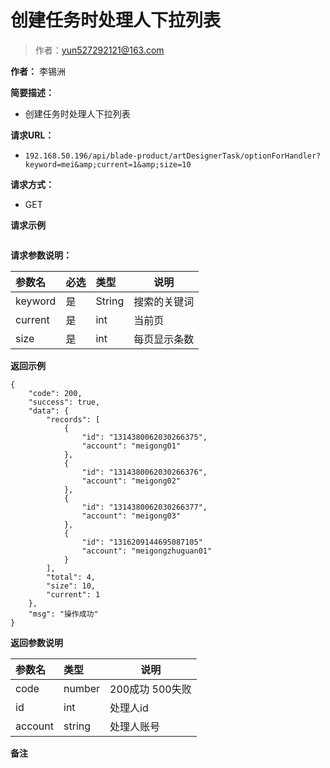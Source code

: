 # 创建任务时处理人下拉列表

> 作者：yun527292121@163.com

**作者：** 李锡洲

**简要描述：** 

- 创建任务时处理人下拉列表

**请求URL：** 
- `192.168.50.196/api/blade-product/artDesignerTask/optionForHandler?keyword=mei&amp;current=1&amp;size=10`

**请求方式：**

- GET 

**请求示例**

``` 

```

**请求参数说明：** 

|参数名|必选|类型|说明|
|:----    |:---|:----- |-----   |
|keyword|是|String|搜索的关键词
|current|是|int|当前页|
|size|是|int|每页显示条数|

 **返回示例**

``` 
{
    "code": 200,
    "success": true,
    "data": {
        "records": [
            {
                "id": "1314380062030266375",
                "account": "meigong01"
            },
            {
                "id": "1314380062030266376",
                "account": "meigong02"
            },
            {
                "id": "1314380062030266377",
                "account": "meigong03"
            },
            {
                "id": "1316209144695087105"
                "account": "meigongzhuguan01"
            }
        ],
        "total": 4,
        "size": 10,
        "current": 1
    },
    "msg": "操作成功"
}
```
**返回参数说明** 

|参数名|类型|说明|
|:-----  |:-----|-----
|code | number  |200成功 500失败 |
|id|int|处理人id
|account|string|处理人账号

 **备注**